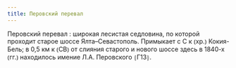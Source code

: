 ```yaml
---
title: Перовский перевал
---
```


Перовский перевал
: широкая лесистая седловина, по которой проходит старое шоссе Ялта–Севастополь. Примыкает с С к ⦅хр.⦆ Кокия-Бель; в 0,5 км к ⦅СВ⦆ от слияния старого и нового шоссе здесь в 1840-х ⦅гг.⦆ находилось имение Л.А. Перовского ⦃Г13⦄.
